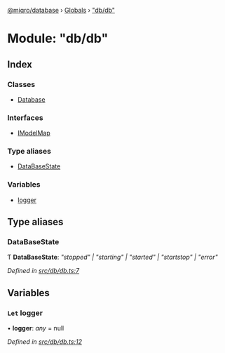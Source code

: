 [@miqro/database](../README.md) › [Globals](../globals.md) › ["db/db"](_db_db_.md)

# Module: "db/db"

## Index

### Classes

* [Database](../classes/_db_db_.database.md)

### Interfaces

* [IModelMap](../interfaces/_db_db_.imodelmap.md)

### Type aliases

* [DataBaseState](_db_db_.md#databasestate)

### Variables

* [logger](_db_db_.md#let-logger)

## Type aliases

###  DataBaseState

Ƭ **DataBaseState**: *"stopped" | "starting" | "started" | "startstop" | "error"*

*Defined in [src/db/db.ts:7](https://github.com/claukers/miqro-sequelize/blob/aaa7286/src/db/db.ts#L7)*

## Variables

### `Let` logger

• **logger**: *any* = null

*Defined in [src/db/db.ts:12](https://github.com/claukers/miqro-sequelize/blob/aaa7286/src/db/db.ts#L12)*
